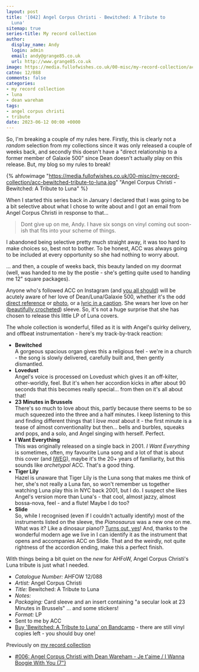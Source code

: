 ```yaml
---
layout: post
title: '[042] Angel Corpus Christi - Bewitched: A Tribute to
  Luna'
sitemap: true
series-title: My record collection 
author:
  display_name: Andy
  login: admin
  email: andy@grange85.co.uk
  url: http://www.grange85.co.uk
image: https://media.fullofwishes.co.uk/00-misc/my-record-collection/acc-bewitched-tribute-to-luna.jpg
catno: 12/088
comments: false
categories:
- my record collection
- luna
- dean wareham
tags:
- angel corpus christi
- tribute
date: 2023-06-12 00:00 +0000
---
```

So, I'm breaking a couple of my rules here. Firstly, this is clearly not a _random_ selection from my collections since it was only released a couple of weeks back, and secondly this doesn't have a "direct relationship to a former member of Galaxie 500" since Dean doesn't actually play on this release. But, my blog so my rules to break!

{% ahfowimage "https://media.fullofwishes.co.uk/00-misc/my-record-collection/acc-bewitched-tribute-to-luna.jpg" "Angel Corpus Christi - Bewitched: A Tribute to Luna" %}

When I started this series back in January I declared that I was going to be a bit selective about what I chose to write about and I got an email from Angel Corpus Christi in response to that...

> Dont give up on me, Andy.  I have six songs on vinyl  coming out soon-ish that fits into your scheme of things.

I abandoned being selective pretty much straight away, it was too hard to make choices so, best not to bother. To be honest, ACC was always going to be included at every opportunity so she had nothing to worry about.

... and then, a couple of weeks back, this beauty landed on my doormat (well, was handed to me by the postie - she's getting quite used to handing me 12" square packages).

Anyone who's followed ACC on Instagram (and [you all should](https://www.instagram.com/angelcorpuschristi/)) will be acutely aware of her love of Dean/Luna/Galaxie 500, whether it's the odd [direct reference](https://www.instagram.com/p/Cbbin9CA0ck/) or [photo](https://www.instagram.com/p/CgubVyRpbU9/), or a [lyric in a caption](https://www.instagram.com/p/CbEjeO2LrJE/). She wears her love on her ([beautifully crocheted](https://www.instagram.com/p/CqbfQV7g1RK/)) sleeve. So, it's not a huge surprise that she has chosen to release this little LP of Luna covers.

The whole collection is wonderful, filled as it is with Angel's quirky delivery, and offbeat instrumentation - here's my track-by-track reaction:

- **Bewitched**  
  A gorgeous spacious organ gives this a religious feel - we're in a church - the song is slowly delivered, carefully built and, then gently dismantled.
- **Lovedust**  
  Angel's voice is processed on Lovedust which gives it an off-kilter, other-worldly, feel. But it's when her accordion kicks in after about 90 seconds that this becomes really special... from then on it's all about that!
- **23 Minutes in Brussels**  
  There's so much to love about this, partly because there seems to be so much squeezed into the three and a half minutes. I keep listening to this and finding different things that I _love most_ about it - the first minute is a tease of almost conventionality but then... bells and burbles, squeaks and pops, and a solo, and Angel singing with herself. Perfect.
- **I Want Everything**  
  This was originally released on a single back in 2001. _I Want Everything_ is sometimes, often, my favourite Luna song and a lot of that is about this cover (and [IWEG](/2009/09/02/mp3-luna-live-in-london-in-1993/)), maybe it's the 20+ years of familiarity, but this sounds like _archetypal_ ACC. That's a good thing.
- **Tiger Lily**  
  Hazel is unaware that Tiger Lily is the Luna song that makes me think of her, she's not really a Luna fan, so won't remember us together watching Luna play this in NYC back 2001, but I do. I suspect she likes Angel's version more than Luna's - that cool, almost jazzy, almost bossa-nova, feel - and a flute! Maybe I do too?
- **Slide**  
  So, while I recognised (even if I couldn't actually identify) most of the instruments listed on the sleeve, the _Pianosaurus_ was a new one on me. What was it? Like a dinosaur piano!? [Turns out, yes](https://flic.kr/p/MT2xw1)! And, thanks to the wonderful modern age we live in I can identify it as the instrument that opens and accompanies ACC on Slide. That and the weirdly, not quite rightness of the accordion ending, make this a perfect finish.

With things being a bit quiet on the _new_ for AHFoW, Angel Corpus Christi's Luna tribute is just what I needed.

 - *Catalogue Number:* AHFOW 12/088
 - *Artist:* Angel Corpus Christi
 - *Title:* Bewitched: A Tribute to Luna
 - *Notes:* 
 - *Packaging:* Card sleeve and an insert containing "a secular look at 23 Minutes in Brussels" ... and some stickers!
 - *Format:* LP
 - Sent to me by ACC
 - [Buy 'Bewitched: A Tribute to Luna' on Bandcamp](https://angelcorpuschristi.bandcamp.com/album/bewitched-a-tribute-to-luna) - there are still vinyl copies left - you should buy one!

Previously on [my record collection](/category/my-record-collection)
- [#006: Angel Corpus Christi with Dean Wareham - Je t'aime / I Wanna Boogie With You (7")](/2023/02/06/my-record-collection-006-angel-corpus-christi-dean-wareham-je-t-aime/)
